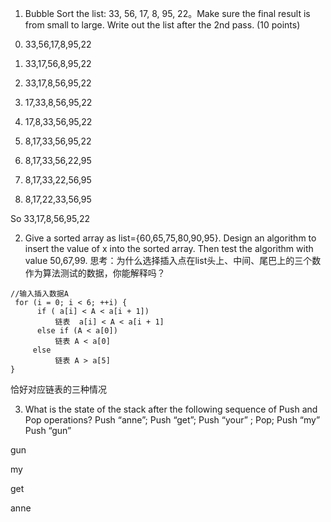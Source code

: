 1. Bubble Sort the list: 33, 56, 17, 8, 95, 22。Make sure the final result is from small to large. Write out the list after the 2nd pass. (10 points) 

0)  33,56,17,8,95,22

1)   33,17,56,8,95,22

2)   33,17,8,56,95,22

3)   17,33,8,56,95,22

4)   17,8,33,56,95,22

5)   8,17,33,56,95,22

6)   8,17,33,56,22,95

7)   8,17,33,22,56,95

8)   8,17,22,33,56,95

So  33,17,8,56,95,22

2. Give a sorted array as list={60,65,75,80,90,95}. Design an algorithm to insert the value of x into the sorted array. Then test the algorithm with value 50,67,99. 思考：为什么选择插入点在list头上、中间、尾巴上的三个数作为算法测试的数据，你能解释吗？

```
//输入插入数据A
 for (i = 0; i < 6; ++i) {
      if ( a[i] < A < a[i + 1])
          链表  a[i] < A < a[i + 1]
      else if (A < a[0])
          链表 A < a[0]
     else
          链表 A > a[5]
}
```

恰好对应链表的三种情况

3. What is the state of the stack after the following sequence of Push and Pop operations? Push “anne”; Push “get”; Push “your” ; Pop; Push “my” Push “gun” 

gun

my

get

anne